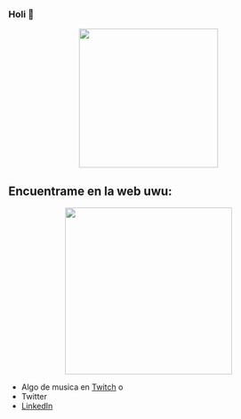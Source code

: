 ### Holi 👋

<div align="center"> 
  <img src="https://rapidapi.com/blog/wp-content/uploads/2017/01/octocat.gif" width="250">
</div>

## Encuentrame en la web uwu: 
<div align="center">
    <img src="https://media1.tenor.com/images/d6a87bc63b7c4e449d8b3836f4aea8b4/tenor.gif?itemid=10889198" width="300" height="300" >
</div>

- Algo de musica en <a href="https://www.instagram.com/abdielgv162/">Twitch</a> o <a href="https://www.youtube.com/channel/UCYSA2z4L5S7LOo1QId3-l6Q"></a>
- Twitter <a href="https://twitter.com/AbdielGuerrer20"></a> 
- <a href="https://www.linkedin.com/in/abdiel-guerrero-360a39195/">LinkedIn</a> 
